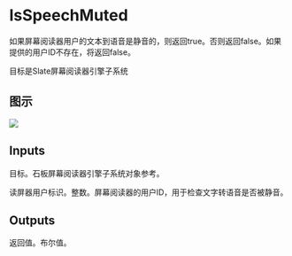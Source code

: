 # IsSpeechMuted

如果屏幕阅读器用户的文本到语音是静音的，则返回true。否则返回false。如果提供的用户ID不存在，将返回false。

目标是Slate屏幕阅读器引擎子系统

## 图示

![]($-20221218-20584891.png)

## Inputs

目标。石板屏幕阅读器引擎子系统对象参考。

读屏器用户标识。整数。屏幕阅读器的用户ID，用于检查文字转语音是否被静音。  

## Outputs

返回值。布尔值。
